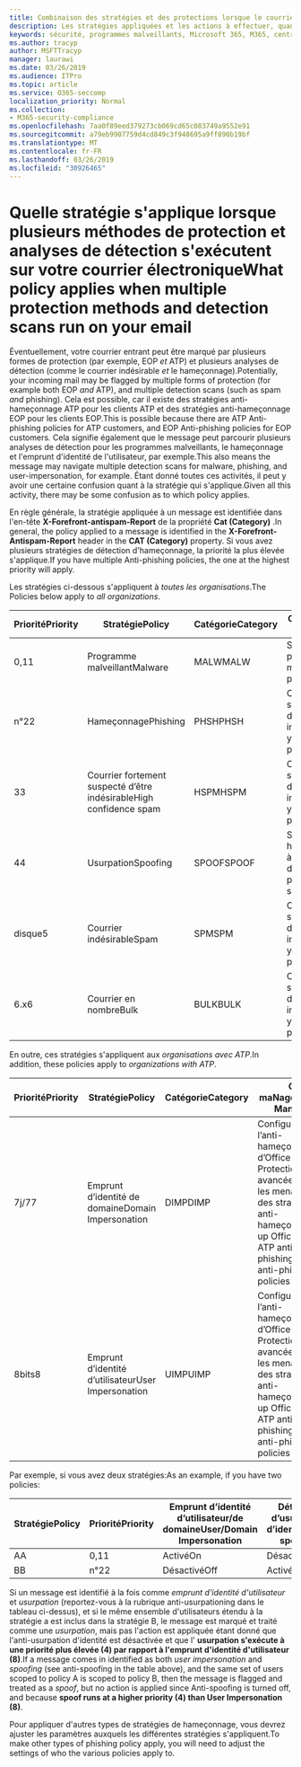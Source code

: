```yaml
---
title: Combinaison des stratégies et des protections lorsque le courrier est marqué par un indicateur rouge
description: Les stratégies appliquées et les actions à effectuer, quand le courrier électronique est marqué comme programme malveillant, courrier indésirable, courrier indésirable à confiance élevée, hameçonnage et en bloc par EOP et/ou ATP.
keywords: sécurité, programmes malveillants, Microsoft 365, M365, centre de sécurité, ATP, Windows Defender ATP, Office 365 ATP, Azure ATP
ms.author: tracyp
author: MSFTTracyp
manager: laurawi
ms.date: 03/26/2019
ms.audience: ITPro
ms.topic: article
ms.service: O365-seccomp
localization_priority: Normal
ms.collection:
- M365-security-compliance
ms.openlocfilehash: 7aa0f89eed379273cb069cd65c083749a9552e91
ms.sourcegitcommit: a79eb9907759d4cd849c3f948695a9ff890b19bf
ms.translationtype: MT
ms.contentlocale: fr-FR
ms.lasthandoff: 03/26/2019
ms.locfileid: "30926465"
---
```

# <a name="what-policy-applies-when-multiple-protection-methods-and-detection-scans-run-on-your-email"></a><span data-ttu-id="474a6-104">Quelle stratégie s'applique lorsque plusieurs méthodes de protection et analyses de détection s'exécutent sur votre courrier électronique</span><span class="sxs-lookup"><span data-stu-id="474a6-104">What policy applies when multiple protection methods and detection scans run on your email</span></span>

<span data-ttu-id="474a6-105">Éventuellement, votre courrier entrant peut être marqué par plusieurs formes de protection (par exemple, EOP *et* ATP) et plusieurs analyses de détection (comme le courrier indésirable *et* le hameçonnage).</span><span class="sxs-lookup"><span data-stu-id="474a6-105">Potentially, your incoming mail may be flagged by multiple forms of protection (for example both EOP *and* ATP), and multiple detection scans (such as spam *and* phishing).</span></span> <span data-ttu-id="474a6-106">Cela est possible, car il existe des stratégies anti-hameçonnage ATP pour les clients ATP et des stratégies anti-hameçonnage EOP pour les clients EOP.</span><span class="sxs-lookup"><span data-stu-id="474a6-106">This is possible because there are ATP Anti-phishing policies for ATP customers, and EOP Anti-phishing policies for EOP customers.</span></span> <span data-ttu-id="474a6-107">Cela signifie également que le message peut parcourir plusieurs analyses de détection pour les programmes malveillants, le hameçonnage et l'emprunt d'identité de l'utilisateur, par exemple.</span><span class="sxs-lookup"><span data-stu-id="474a6-107">This also means the message may navigate multiple detection scans for malware, phishing, and user-impersonation, for example.</span></span> <span data-ttu-id="474a6-108">Étant donné toutes ces activités, il peut y avoir une certaine confusion quant à la stratégie qui s'applique.</span><span class="sxs-lookup"><span data-stu-id="474a6-108">Given all this activity, there may be some confusion as to which policy applies.</span></span>

<span data-ttu-id="474a6-109">En règle générale, la stratégie appliquée à un message est identifiée dans l'en-tête **X-Forefront-antispam-Report** de la propriété **Cat (Category)** .</span><span class="sxs-lookup"><span data-stu-id="474a6-109">In general, the policy applied to a message is identified in the **X-Forefront-Antispam-Report** header in the **CAT (Category)** property.</span></span> <span data-ttu-id="474a6-110">Si vous avez plusieurs stratégies de détection d'hameçonnage, la priorité la plus élevée s'applique.</span><span class="sxs-lookup"><span data-stu-id="474a6-110">If you have multiple Anti-phishing policies, the one at the highest priority will apply.</span></span>

<span data-ttu-id="474a6-111">Les stratégies ci-dessous s'appliquent à _toutes les organisations_.</span><span class="sxs-lookup"><span data-stu-id="474a6-111">The Policies below apply to _all organizations_.</span></span>

|<span data-ttu-id="474a6-112">Priorité</span><span class="sxs-lookup"><span data-stu-id="474a6-112">Priority</span></span> |<span data-ttu-id="474a6-113">Stratégie</span><span class="sxs-lookup"><span data-stu-id="474a6-113">Policy</span></span>  |<span data-ttu-id="474a6-114">Catégorie</span><span class="sxs-lookup"><span data-stu-id="474a6-114">Category</span></span>  |<span data-ttu-id="474a6-115">Où maNaged</span><span class="sxs-lookup"><span data-stu-id="474a6-115">Where Managed</span></span> |
|---------|---------|---------|---------|
|<span data-ttu-id="474a6-116">0,1</span><span class="sxs-lookup"><span data-stu-id="474a6-116">1</span></span>     | <span data-ttu-id="474a6-117">Programme malveillant</span><span class="sxs-lookup"><span data-stu-id="474a6-117">Malware</span></span>      | <span data-ttu-id="474a6-118">MALW</span><span class="sxs-lookup"><span data-stu-id="474a6-118">MALW</span></span>      | <span data-ttu-id="474a6-119">Stratégie anti-programme malveillant</span><span class="sxs-lookup"><span data-stu-id="474a6-119">Malware policy</span></span>   |
|<span data-ttu-id="474a6-120">n°2</span><span class="sxs-lookup"><span data-stu-id="474a6-120">2</span></span>     | <span data-ttu-id="474a6-121">Hameçonnage</span><span class="sxs-lookup"><span data-stu-id="474a6-121">Phishing</span></span>     | <span data-ttu-id="474a6-122">PHSH</span><span class="sxs-lookup"><span data-stu-id="474a6-122">PHSH</span></span>     | <span data-ttu-id="474a6-123">Configuration de vos stratégies de filtrage du courrier indésirable</span><span class="sxs-lookup"><span data-stu-id="474a6-123">Configure your spam filter policies</span></span>     |
|<span data-ttu-id="474a6-124">3</span><span class="sxs-lookup"><span data-stu-id="474a6-124">3</span></span>     | <span data-ttu-id="474a6-125">Courrier fortement suspecté d’être indésirable</span><span class="sxs-lookup"><span data-stu-id="474a6-125">High confidence spam</span></span>      | <span data-ttu-id="474a6-126">HSPM</span><span class="sxs-lookup"><span data-stu-id="474a6-126">HSPM</span></span>        | <span data-ttu-id="474a6-127">Configuration de vos stratégies de filtrage du courrier indésirable</span><span class="sxs-lookup"><span data-stu-id="474a6-127">Configure your spam filter policies</span></span>        |
|<span data-ttu-id="474a6-128">4</span><span class="sxs-lookup"><span data-stu-id="474a6-128">4</span></span>     | <span data-ttu-id="474a6-129">Usurpation</span><span class="sxs-lookup"><span data-stu-id="474a6-129">Spoofing</span></span>        | <span data-ttu-id="474a6-130">SPOOF</span><span class="sxs-lookup"><span data-stu-id="474a6-130">SPOOF</span></span>        | <span data-ttu-id="474a6-131">Stratégie anti-hameçonnage, aide à l'usurpation d'identité</span><span class="sxs-lookup"><span data-stu-id="474a6-131">Anti-phishing policy, spoof intelligence</span></span>        |
|<span data-ttu-id="474a6-132">disque</span><span class="sxs-lookup"><span data-stu-id="474a6-132">5</span></span>     | <span data-ttu-id="474a6-133">Courrier indésirable</span><span class="sxs-lookup"><span data-stu-id="474a6-133">Spam</span></span>         | <span data-ttu-id="474a6-134">SPM</span><span class="sxs-lookup"><span data-stu-id="474a6-134">SPM</span></span>         | <span data-ttu-id="474a6-135">Configuration de vos stratégies de filtrage du courrier indésirable</span><span class="sxs-lookup"><span data-stu-id="474a6-135">Configure your spam filter policies</span></span>         |
|<span data-ttu-id="474a6-136">6.x</span><span class="sxs-lookup"><span data-stu-id="474a6-136">6</span></span>     | <span data-ttu-id="474a6-137">Courrier en nombre</span><span class="sxs-lookup"><span data-stu-id="474a6-137">Bulk</span></span>         | <span data-ttu-id="474a6-138">BULK</span><span class="sxs-lookup"><span data-stu-id="474a6-138">BULK</span></span>        | <span data-ttu-id="474a6-139">Configuration de vos stratégies de filtrage du courrier indésirable</span><span class="sxs-lookup"><span data-stu-id="474a6-139">Configure your spam filter policies</span></span>         |

<span data-ttu-id="474a6-140">En outre, ces stratégies s'appliquent aux _organisations avec ATP_.</span><span class="sxs-lookup"><span data-stu-id="474a6-140">In addition, these policies apply to _organizations with ATP_.</span></span>

|<span data-ttu-id="474a6-141">Priorité</span><span class="sxs-lookup"><span data-stu-id="474a6-141">Priority</span></span> |<span data-ttu-id="474a6-142">Stratégie</span><span class="sxs-lookup"><span data-stu-id="474a6-142">Policy</span></span>  |<span data-ttu-id="474a6-143">Catégorie</span><span class="sxs-lookup"><span data-stu-id="474a6-143">Category</span></span>  |<span data-ttu-id="474a6-144">Où maNaged</span><span class="sxs-lookup"><span data-stu-id="474a6-144">Where Managed</span></span> |
|---------|---------|---------|---------|
|<span data-ttu-id="474a6-145">7j/7</span><span class="sxs-lookup"><span data-stu-id="474a6-145">7</span></span>     | <span data-ttu-id="474a6-146">Emprunt d’identité de domaine</span><span class="sxs-lookup"><span data-stu-id="474a6-146">Domain Impersonation</span></span>         | <span data-ttu-id="474a6-147">DIMP</span><span class="sxs-lookup"><span data-stu-id="474a6-147">DIMP</span></span>         | <span data-ttu-id="474a6-148">Configuration de l’anti-hameçonnage d’Office 365 – Protection avancée contre les menaces et des stratégies anti-hameçonnage</span><span class="sxs-lookup"><span data-stu-id="474a6-148">Set up Office 365 ATP anti-phishing and anti-phishing policies</span></span>        |
|<span data-ttu-id="474a6-149">8bits</span><span class="sxs-lookup"><span data-stu-id="474a6-149">8</span></span>     | <span data-ttu-id="474a6-150">Emprunt d’identité d’utilisateur</span><span class="sxs-lookup"><span data-stu-id="474a6-150">User Impersonation</span></span>        | <span data-ttu-id="474a6-151">UIMP</span><span class="sxs-lookup"><span data-stu-id="474a6-151">UIMP</span></span>         | <span data-ttu-id="474a6-152">Configuration de l’anti-hameçonnage d’Office 365 – Protection avancée contre les menaces et des stratégies anti-hameçonnage</span><span class="sxs-lookup"><span data-stu-id="474a6-152">Set up Office 365 ATP anti-phishing and anti-phishing policies</span></span>         |

<span data-ttu-id="474a6-153">Par exemple, si vous avez deux stratégies:</span><span class="sxs-lookup"><span data-stu-id="474a6-153">As an example, if you have two policies:</span></span>

|<span data-ttu-id="474a6-154">Stratégie</span><span class="sxs-lookup"><span data-stu-id="474a6-154">Policy</span></span>  |<span data-ttu-id="474a6-155">Priorité</span><span class="sxs-lookup"><span data-stu-id="474a6-155">Priority</span></span>  |<span data-ttu-id="474a6-156">Emprunt d’identité d’utilisateur/de domaine</span><span class="sxs-lookup"><span data-stu-id="474a6-156">User/Domain Impersonation</span></span>  |<span data-ttu-id="474a6-157">Détection d’usurpation d’identité</span><span class="sxs-lookup"><span data-stu-id="474a6-157">Anti-spoofing</span></span>  |
|---------|---------|---------|---------|
|<span data-ttu-id="474a6-158">A</span><span class="sxs-lookup"><span data-stu-id="474a6-158">A</span></span>     | <span data-ttu-id="474a6-159">0,1</span><span class="sxs-lookup"><span data-stu-id="474a6-159">1</span></span>        | <span data-ttu-id="474a6-160">Activé</span><span class="sxs-lookup"><span data-stu-id="474a6-160">On</span></span>        |<span data-ttu-id="474a6-161">Désactivé</span><span class="sxs-lookup"><span data-stu-id="474a6-161">Off</span></span>         |
|<span data-ttu-id="474a6-162">B</span><span class="sxs-lookup"><span data-stu-id="474a6-162">B</span></span>     | <span data-ttu-id="474a6-163">n°2</span><span class="sxs-lookup"><span data-stu-id="474a6-163">2</span></span>        | <span data-ttu-id="474a6-164">Désactivé</span><span class="sxs-lookup"><span data-stu-id="474a6-164">Off</span></span>        | <span data-ttu-id="474a6-165">Activé</span><span class="sxs-lookup"><span data-stu-id="474a6-165">On</span></span>        |

<span data-ttu-id="474a6-166">Si un message est identifié à la fois comme _emprunt d'identité d'utilisateur_ et _usurpation_ (reportez-vous à la rubrique anti-usurpationing dans le tableau ci-dessus), et si le même ensemble d'utilisateurs étendu à la stratégie a est inclus dans la stratégie B, le message est marqué et traité comme une _usurpation_, mais pas l'action est appliquée étant donné que l'anti-usurpation d'identité est désactivée et que l' **usurpation s'exécute à une priorité plus élevée (4) par rapport à l'emprunt d'identité d'utilisateur (8)**.</span><span class="sxs-lookup"><span data-stu-id="474a6-166">If a message comes in identified as both _user impersonation_ and _spoofing_ (see anti-spoofing in the table above), and the same set of users scoped to policy A is scoped to policy B, then the message is flagged and treated as a _spoof_, but no action is applied since Anti-spoofing is turned off, and because **spoof runs at a higher priority (4) than User Impersonation (8)**.</span></span>

<span data-ttu-id="474a6-167">Pour appliquer d'autres types de stratégies de hameçonnage, vous devrez ajuster les paramètres auxquels les différentes stratégies s'appliquent.</span><span class="sxs-lookup"><span data-stu-id="474a6-167">To make other types of phishing policy apply, you will need to adjust the settings of who the various policies apply to.</span></span>



